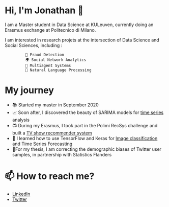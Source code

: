 # Hi, I'm Jonathan 👋

I am a Master student in Data Science at KULeuven, currently doing an Erasmus exchange at Politecnico di Milano. 

I am interested in research projets at the intersection of Data Science and Social Sciences, 
including : 

             💸 Fraud Detection
             🌍 Social Network Analytics
             👥 Multiagent Systems 
             💬 Natural Language Processing
            
# My journey 

- 📚 Started my master in September 2020
- 📈 Soon after, I discovered the beauty of SARIMA models for [time series](https://github.com/jtonglet/Time-Series-Analysis)  analysis
- 📺 During my Erasmus, I took part in the Polimi RecSys challenge and built a [TV show recommender system](https://github.com/jtonglet/Recommender-Systems-Polimi)
- 🚀 I learned how to use TensorFlow and Keras for [Image classification](https://github.com/jtonglet/Deep-Learning-HW1-Leaf-Classification) and Time Series Forecasting
- 🐤For my thesis, I am correcting  the demographic biases of Twitter user samples, in partnership with Statistics Flanders


# 📫 How to reach me?
- [LinkedIn](https://www.linkedin.com/in/jonathan-tonglet/)
- [Twitter](https://twitter.com/TongletJ)

<!---
jtonglet/jtonglet is a ✨ special ✨ repository because its `README.md` (this file) appears on your GitHub profile.
You can click the Preview link to take a look at your changes.
--->
